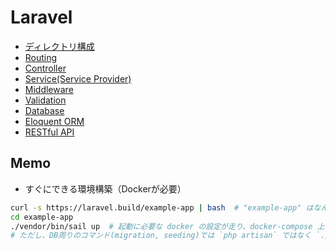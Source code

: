 # Laravel

- [ディレクトリ構成](dir-structure.md)
- [Routing](routing.md)
- [Controller](controller.md)
- [Service(Service Provider)](service.md)
- [Middleware](middleware.md)
- [Validation](validation.md)
- [Database](database.md)
- [Eloquent ORM](eloquent.md)
- [RESTful API](restapi.md)

## Memo

- すぐにできる環境構築（Dockerが必要）

```sh
curl -s https://laravel.build/example-app | bash  # "example-app" はなんでもいい
cd example-app
./vendor/bin/sail up  # 起動に必要な docker の設定が走り、docker-compose 上で Laravel が動作
# ただし、DB周りのコマンド(migration, seeding)では `php artisan` ではなく `./vendor/bin/sail artisan ~~` を使う
```
